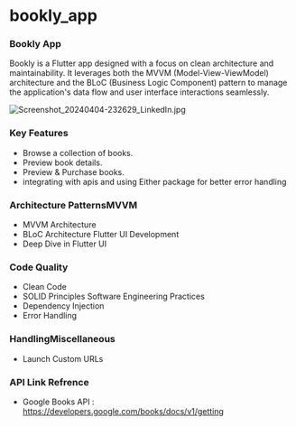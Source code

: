 # bookly_app

### Bookly App

Bookly is a Flutter app designed with a focus on clean architecture and maintainability. It leverages both the MVVM (Model-View-ViewModel) architecture and the BLoC (Business Logic Component) pattern to manage the application's data flow and user interface interactions seamlessly.


![Screenshot_20240404-232629_LinkedIn.jpg](https://github.com/kareemabdeen/Bookly_app/assets/118139061/abd87fcd-8052-4a36-8015-ad218d745a82)

### Key Features
- Browse a collection of books.
- Preview book details.
- Preview & Purchase books.
- integrating with apis and using Either package for better error handling 

### Architecture PatternsMVVM 
- MVVM Architecture
- BLoC Architecture
Flutter UI Development
- Deep Dive in Flutter UI
### Code Quality
- Clean Code
- SOLID Principles
Software Engineering Practices
- Dependency Injection
- Error Handling 
### HandlingMiscellaneous
- Launch Custom URLs
### API Link Refrence
- Google Books API : https://developers.google.com/books/docs/v1/getting


 